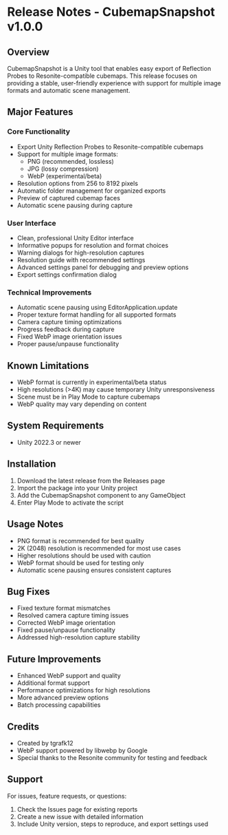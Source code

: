 # Release Notes - CubemapSnapshot v1.0.0

## Overview
CubemapSnapshot is a Unity tool that enables easy export of Reflection Probes to Resonite-compatible cubemaps. This release focuses on providing a stable, user-friendly experience with support for multiple image formats and automatic scene management.

## Major Features

### Core Functionality
- Export Unity Reflection Probes to Resonite-compatible cubemaps
- Support for multiple image formats:
  - PNG (recommended, lossless)
  - JPG (lossy compression)
  - WebP (experimental/beta)
- Resolution options from 256 to 8192 pixels
- Automatic folder management for organized exports
- Preview of captured cubemap faces
- Automatic scene pausing during capture

### User Interface
- Clean, professional Unity Editor interface
- Informative popups for resolution and format choices
- Warning dialogs for high-resolution captures
- Resolution guide with recommended settings
- Advanced settings panel for debugging and preview options
- Export settings confirmation dialog

### Technical Improvements
- Automatic scene pausing using EditorApplication.update
- Proper texture format handling for all supported formats
- Camera capture timing optimizations
- Progress feedback during capture
- Fixed WebP image orientation issues
- Proper pause/unpause functionality

## Known Limitations
- WebP format is currently in experimental/beta status
- High resolutions (>4K) may cause temporary Unity unresponsiveness
- Scene must be in Play Mode to capture cubemaps
- WebP quality may vary depending on content

## System Requirements
- Unity 2022.3 or newer

## Installation
1. Download the latest release from the Releases page
2. Import the package into your Unity project
3. Add the CubemapSnapshot component to any GameObject
4. Enter Play Mode to activate the script

## Usage Notes
- PNG format is recommended for best quality
- 2K (2048) resolution is recommended for most use cases
- Higher resolutions should be used with caution
- WebP format should be used for testing only
- Automatic scene pausing ensures consistent captures

## Bug Fixes
- Fixed texture format mismatches
- Resolved camera capture timing issues
- Corrected WebP image orientation
- Fixed pause/unpause functionality
- Addressed high-resolution capture stability

## Future Improvements
- Enhanced WebP support and quality
- Additional format support
- Performance optimizations for high resolutions
- More advanced preview options
- Batch processing capabilities

## Credits
- Created by tgrafk12
- WebP support powered by libwebp by Google
- Special thanks to the Resonite community for testing and feedback

## Support
For issues, feature requests, or questions:
1. Check the Issues page for existing reports
2. Create a new issue with detailed information
3. Include Unity version, steps to reproduce, and export settings used 